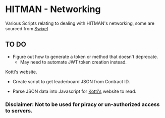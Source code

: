 # HITMAN - Networking
Various Scripts relating to dealing with HITMAN's networking, some are sourced from [Swixel](github.com/awstanley)

## TO DO

* Figure out how to generate a token or method that doesn't deprecate.
    * May need to automate JWT token creation instead.

Kotti's website.

* Create script to get leaderboard JSON from Contract ID.

* Parse JSON data into Javascript for [Kotti's](https://github.com/TheKotti) website to read.

### Disclaimer: Not to be used for piracy or un-authorized access to servers.
